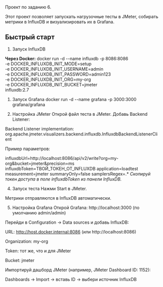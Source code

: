 Проект по заданию 6.

Этот проект позволяет запускать нагрузочные тесты в JMeter, собирать метрики в InfluxDB и визуализировать их в Grafana.

## Быстрый старт

1. Запуск InfluxDB

**Через Docker:**
docker run -d --name influxdb -p 8086:8086 \
  -e DOCKER_INFLUXDB_INIT_MODE=setup \
  -e DOCKER_INFLUXDB_INIT_USERNAME=admin \
  -e DOCKER_INFLUXDB_INIT_PASSWORD=admin123 \
  -e DOCKER_INFLUXDB_INIT_ORG=my-org \
  -e DOCKER_INFLUXDB_INIT_BUCKET=jmeter \
  influxdb:2.7

1. Запуск Grafana
docker run -d --name grafana -p 3000:3000 grafana/grafana

3. Настройка JMeter
Открой файл теста в JMeter.
Добавь Backend Listener:

Backend Listener implementation: org.apache.jmeter.visualizers.backend.influxdb.InfluxdbBackendListenerClient

Пример параметров:

influxdbUrl=http://localhost:8086/api/v2/write?org=my-org&bucket=jmeter&precision=ms
influxdbToken=ТВОЙ_ТОКЕН_ОТ_INFLUXDB
application=loadtest
measurement=jmeter
summaryOnly=false
samplersRegex=.*
*Скопируй токен доступа в поле influxdbToken из панели InfluxDB.*

4. Запуск теста
Нажми Start в JMeter.

Метрики отправляются в InfluxDB автоматически.

5. Настройка Grafana
Открой Grafana: http://localhost:3000 (по умолчанию admin/admin)

Перейди в Configuration → Data sources и добавь InfluxDB:

URL: http://host.docker.internal:8086 (или http://localhost:8086)

Organization: my-org

Token: тот же, что и для JMeter

Bucket: jmeter

Импортируй дашборд JMeter (например, JMeter Dashboard ID: 1152):

Dashboards → Import → вставь ID → выбери источник InfluxDB